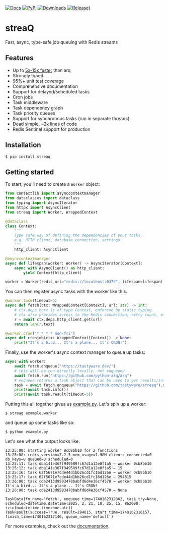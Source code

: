[![Docs](https://readthedocs.org/projects/streaq/badge/?version=latest)](https://streaq.readthedocs.io/en/latest/?badge=latest)
[![PyPI](https://img.shields.io/pypi/v/streaq)](https://pypi.org/project/streaq)
[![Downloads](https://static.pepy.tech/badge/streaq)](https://pepy.tech/project/streaq)
[![Release)](https://img.shields.io/github/v/release/tastyware/streaq?label=release%20notes)](https://github.com/tastyware/streaq/releases)

streaQ
======

Fast, async, type-safe job queuing with Redis streams

## Features

- Up to [5x-15x faster](/benchmarks) than arq
- Strongly typed
- 95%+ unit test coverage
- Comprehensive documentation
- Support for delayed/scheduled tasks
- Cron jobs
- Task middleware
- Task dependency graph
- Task priority queues
- Support for synchronous tasks (run in separate threads)
- Dead simple, ~2k lines of code
- Redis Sentinel support for production

## Installation

```console
$ pip install streaq
```

## Getting started

To start, you'll need to create a `Worker` object:

```python
from contextlib import asynccontextmanager
from dataclasses import dataclass
from typing import AsyncIterator
from httpx import AsyncClient
from streaq import Worker, WrappedContext

@dataclass
class Context:
    """
    Type safe way of defining the dependencies of your tasks.
    e.g. HTTP client, database connection, settings.
    """
    http_client: AsyncClient

@asynccontextmanager
async def lifespan(worker: Worker) -> AsyncIterator[Context]:
    async with AsyncClient() as http_client:
        yield Context(http_client)

worker = Worker(redis_url="redis://localhost:6379", lifespan=lifespan)
```

You can then register async tasks with the worker like this:

```python
@worker.task(timeout=5)
async def fetch(ctx: WrappedContext[Context], url: str) -> int:
    # ctx.deps here is of type Context, enforced by static typing
    # ctx also provides access to the Redis connection, retry count, etc.
    r = await ctx.deps.http_client.get(url)
    return len(r.text)

@worker.cron("* * * * mon-fri")
async def cronjob(ctx: WrappedContext[Context]) -> None:
    print("It's a bird... It's a plane... It's CRON!")
```

Finally, use the worker's async context manager to queue up tasks:

```python
async with worker:
    await fetch.enqueue("https://tastyware.dev/")
    # this will be run directly locally, not enqueued
    await fetch.run("https://github.com/python-arq/arq")
    # enqueue returns a task object that can be used to get results/info
    task = await fetch.enqueue("https://github.com/tastyware/streaq").start(delay=3)
    print(await task.info())
    print(await task.result(timeout=5))
```

Putting this all together gives us [example.py](/example.py). Let's spin up a worker:
```
$ streaq example.worker
```
and queue up some tasks like so:
```
$ python example.py
```

Let's see what the output looks like:

```
13:25:08: starting worker 0cb8bb10 for 2 functions
13:25:08: redis_version=7.2.5 mem_usage=1.98M clients_connected=6 db_keys=8 queued=0 scheduled=0
13:25:11: task dba141e367f949589fc67d1a12e0f1a5 → worker 0cb8bb10
13:25:12: task dba141e367f949589fc67d1a12e0f1a5 ← 15
13:25:16: task 62f5671e7cde44d1bb26cd1fc16d126e → worker 0cb8bb10
13:25:17: task 62f5671e7cde44d1bb26cd1fc16d126e ← 294815
13:26:00: task cde2413d9593470babfd6d4e36cf4570 → worker 0cb8bb10
It's a bird... It's a plane... It's CRON!
13:26:00: task cde2413d9593470babfd6d4e36cf4570 ← None
```
```
TaskData(fn_name='fetch', enqueue_time=1740162312862, task_try=None, scheduled=datetime.datetime(2025, 2, 21, 18, 25, 15, 862000, tzinfo=datetime.timezone.utc))
TaskResult(success=True, result=294815, start_time=1740162316157, finish_time=1740162317140, queue_name='default')
```

For more examples, check out the [documentation](https://streaq.readthedocs.io/en/latest/).

